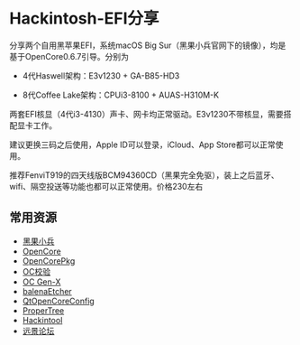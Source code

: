 # Hackintosh-EFI分享

分享两个自用黑苹果EFI，系统macOS Big Sur（黑果小兵官网下的镜像），均是基于OpenCore0.6.7引导。分别为

- 4代Haswell架构：E3v1230 + GA-B85-HD3

- 8代Coffee Lake架构：CPUi3-8100 + AUAS-H310M-K

两套EFI核显（4代i3-4130）声卡、网卡均正常驱动。E3v1230不带核显，需要搭配显卡工作。

建议更换三码之后使用，Apple ID可以登录，iCloud、App Store都可以正常使用。

推荐FenviT919的四天线版BCM94360CD（黑果完全免驱），装上之后蓝牙、wifi、隔空投送等功能也都可以正常使用。价格230左右

## 常用资源

- [黑果小兵](https://blog.daliansky.net/)
- [OpenCore](https://dortania.github.io/OpenCore-Install-Guide/prerequisites.html)
- [OpenCorePkg](https://github.com/acidanthera/OpenCorePkg)
- [OC校验](https://opencore.slowgeek.com/)
- [OC Gen-X](https://github.com/Pavo-IM/OC-Gen-X)
- [balenaEtcher](https://www.balena.io/etcher/)
- [QtOpenCoreConfig](https://github.com/ic005k/QtOpenCoreConfig)
- [ProperTree](https://github.com/corpnewt/ProperTree)
- [Hackintool](https://github.com/headkaze/Hackintool)
- [远景论坛](http://bbs.pcbeta.com/)

[comment]: <> (## 研究黑果过程中遇到过的问题)

[comment]: <> (https://www.bilibili.com/video/BV18V41187JZ?from=search&seid=14783905871679046082)

[comment]: <> (http://imacos.top/2020/09/03/2216/)

[comment]: <> (https://support.apple.com/zh-cn/HT204408)

[comment]: <> (https://blog.zuiyu1818.cn/posts/Hac_Intel_Graphics.html)

[comment]: <> (https://www.bilibili.com/video/BV1kt4y1i7t7)

[comment]: <> (https://oc.skk.moe/)

[comment]: <> (https://www.bilibili.com/video/BV1tX4y137i4)

[comment]: <> (https://www.ixigua.com/6861193077978038797?logTag=1fVvgQ0hihkYyx0PE7g3J)

[comment]: <> (https://zhuanlan.zhihu.com/p/139963444?from_voters_page=true)

[comment]: <> (https://dortania.github.io/OpenCore-Install-Guide/prerequisites.html)

[comment]: <> (https://blog.daliansky.net/Tutorial-Using-Hackintool-to-open-the-correct-pose-of-the-8th-generation-core-display-HDMI-or-DVI-output.html)
